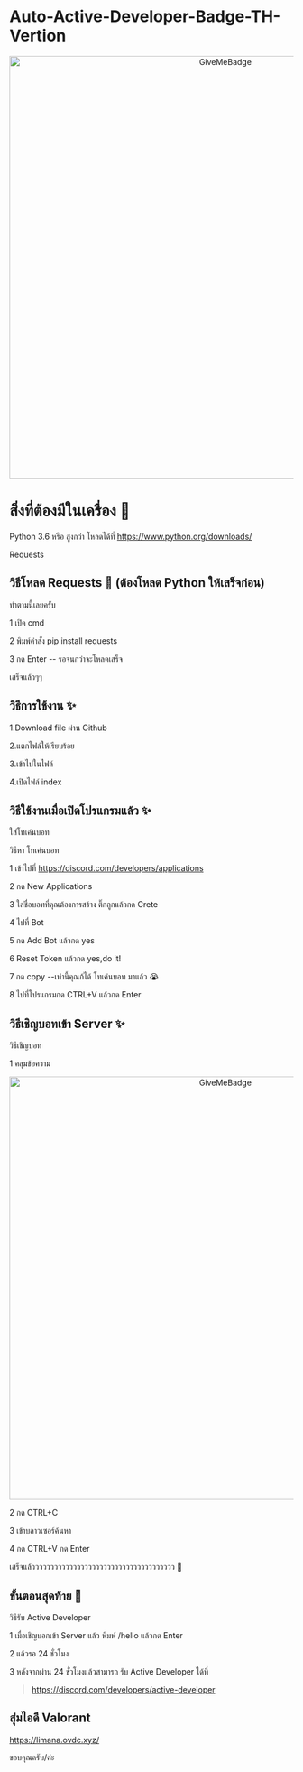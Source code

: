 # Auto-Active-Developer-Badge-TH-Vertion
<p align="center">
  <img alt="GiveMeBadge" src="https://cdn.discordapp.com/attachments/1025663954036469785/1051227855322882089/LED.png" width="750px">
</p>

# สิ่งที่ต้องมีในเครื่อง 🧾
Python 3.6 หรือ สูงกว่า โหลดได้ที่ https://www.python.org/downloads/

Requests

## วิธีโหลด Requests 🧾 (ต้องโหลด Python ให้เสร็จก่อน)
ทำตามนี้เลยครับ

  1 เปิด cmd
  
  2 พิมพ์คำสั่ง pip install requests
  
  3 กด Enter -- รอจนกว่าจะโหลดเสร็จ
  
  เสร็จแล้วๆๆ

## วิธีการใช้งาน ✨
1.Download file ผ่าน Github

2.แตกไฟล์ให้เรียบร้อย

3.เข้าไปในไฟล์

4.เปิดไฟล์ index

## วิธีใช้งานเมื่อเปิดโปรแกรมแล้ว ✨
ใส่โทเค่นบอท

วิธีหา โทเค่นบอท

  1 เข้าไปที่ https://discord.com/developers/applications

  2 กด New Applications

  3 ใส่ชื่อบอทที่คุณต้องการสร้าง ติ๊กถูกแล้วกด Crete

  4 ไปที่ Bot

  5 กด Add Bot แล้วกด yes

  6 Reset Token แล้วกด yes,do it!

  7 กด copy --เท่านี้คุณก้ได้ โทเค่นบอท มาแล้ว 😭

  8 ไปที่โปรแกรมกด CTRL+V แล้วกด Enter


## วิธีเชิญบอทเข้า Server ✨
วิธีเชิญบอท

  1 คลุมข้อความ
   <p align="center">
  <img alt="GiveMeBadge" src="https://cdn.discordapp.com/attachments/1040631490024833028/1051863304966000753/image.png" width="750px">
</p>
  
  2 กด CTRL+C
  
  3 เข้าบลาวเซอร์ค้นหา
  
  4 กด CTRL+V กด Enter

เสร็จแล้วววววววววววววววววววววววววววววววววววววว 🙏

## ขั้นตอนสุดท้าย 🤗
วิธีรับ Active Developer

  1 เมื่อเชิญบอกเข้า Server แล้ว พิมพ์ /hello แล้วกด Enter
  
  2 แล้วรอ 24 ชั่วโมง
  
  3 หลังจากผ่าน 24 ชั่วโมงแล้วสามารถ รับ Active Developer ได้ที่ 
  > https://discord.com/developers/active-developer
  
## สุ่มไอดี Valorant
https://limana.ovdc.xyz/

ขอบคุณครับ/ค่ะ
